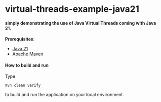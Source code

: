 # virtual-threads-example-java21

#### simply demonstrating the use of Java Virtual Threads coming with Java 21.

**Prerequisites:**

* [Java 21](https://openjdk.net/)
* [Apache Maven](https:http://maven.apache.org/)

#### How to build and run

Type

```bash
mvn clean verify
```

to build and run the application on your local environment.

